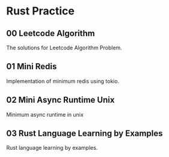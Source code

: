 # Rust Practice

## 00 Leetcode Algorithm

The solutions for Leetcode Algorithm Problem.

## 01 Mini Redis

Implementation of minimum redis using tokio.

## 02 Mini Async Runtime Unix

Minimum async runtime in unix

## 03 Rust Language Learning by Examples

Rust language learning by examples.
